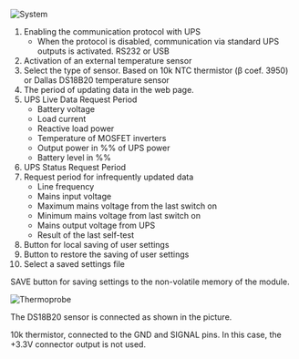 ![System](https://user-images.githubusercontent.com/36089626/233394935-ebecc1b5-b702-44e4-820f-382692825dc1.png)

1. Enabling the communication protocol with UPS
     - When the protocol is disabled, communication via standard UPS outputs is activated. RS232 or USB
2. Activation of an external temperature sensor
3. Select the type of sensor. Based on 10k NTC thermistor (β coef. 3950) or Dallas DS18B20 temperature sensor
4. The period of updating data in the web page.
5. UPS Live Data Request Period
     - Battery voltage
     - Load current
     - Reactive load power
     - Temperature of MOSFET inverters
     - Output power in %% of UPS power
     - Battery level in %%
6. UPS Status Request Period
7. Request period for infrequently updated data
     - Line frequency
     - Mains input voltage
     - Maximum mains voltage from the last switch on
     - Minimum mains voltage from last switch on
     - Mains output voltage from UPS
     - Result of the last self-test
8. Button for local saving of user settings
9. Button to restore the saving of user settings
10. Select a saved settings file

SAVE button for saving settings to the non-volatile memory of the module.

![Thermoprobe](https://user-images.githubusercontent.com/36089626/233596425-2dd7d895-65a6-4d8a-b1b6-533186b60944.png)

The DS18B20 sensor is connected as shown in the picture.

10k thermistor, connected to the GND and SIGNAL pins. In this case, the +3.3V connector output is not used.
